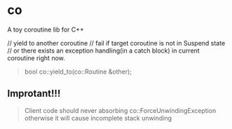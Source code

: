 # co
A toy coroutine lib for C++

// yield to another coroutine
// fail if target coroutine is not in Suspend state 
// or there exists an exception handling(in a catch block) in current coroutine right now.
>bool co::yield_to(co::Routine &other);

## Improtant!!!
>Client code should never absorbing co::ForceUnwindingException otherwise it will cause incomplete stack unwinding
